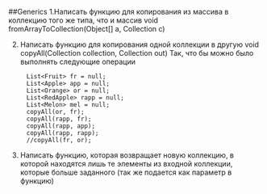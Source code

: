 ##Generics
 1.Написать функцию для копирования из массива в коллекцию того же типа, что и массив
 void fromArrayToCollection(Object[] a, Collection c)
 
 2. Написать функцию для копирования одной коллекции в другую
 void copyAll(Collection collection, Collection out)
 Так, что бы можно было выполнять следующие операции
```
     List<Fruit> fr = null;
     List<Apple> app = null;
     List<Orange> or = null;
     List<RedApple> rapp = null;
     List<Melon> mel = null;
     copyAll(or, fr);
     copyAll(rapp, fr);
     copyAll(rapp, app);
     copyAll(rapp, rapp);
     //copyAll(fr, or);
```
 3. Написать функцию, которая возвращает новую коллекцию, в которой находятся лишь те элементы
 из входной коллекции, которые больше заданного (так же подается как параметр в функцию)
